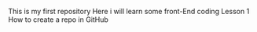 This is my first repository
Here i will learn some front-End coding
Lesson 1 
How to create a repo in GitHub
